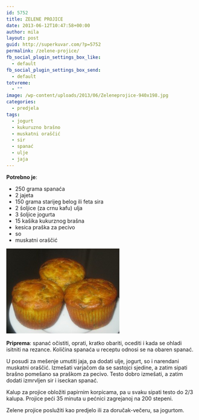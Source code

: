 ```yaml
---
id: 5752
title: ZELENE PROJICE
date: 2013-06-12T10:47:58+00:00
author: mila
layout: post
guid: http://superkuvar.com/?p=5752
permalink: /zelene-projice/
fb_social_plugin_settings_box_like:
  - default
fb_social_plugin_settings_box_send:
  - default
totvreme:
  - ""
image: /wp-content/uploads/2013/06/Zeleneprojice-940x198.jpg
categories:
  - predjela
tags:
  - jogurt
  - kukuruzno brašno
  - muskatni oraščić
  - sir
  - spanać
  - ulje
  - jaja
---
```

**Potrebno je**:

  * 250 grama spanaća
  * 2 jajeta
  * 150 grama starijeg belog ili feta sira
  * 2 šoljice (za crnu kafu) ulja
  * 3 šoljice jogurta
  * 15 kašika kukurznog brašna
  * kesica praška za pecivo
  * so
  * muskatni oraščić

<img class="alignnone size-medium wp-image-5754" src="/wp-content/uploads/2013/06/Zeleneprojice-300x225.jpg" alt="Zeleneprojice" width="300" height="225" /> 

**Priprema**: spanać očistiti, oprati, kratko obariti, ocediti i kada se ohladi isitniti na rezance. Količina spanaća u receptu odnosi se na obaren spanać.

U posudi za mešenje umutiti jaja, pa dodati ulje, jogurt, so i narendani muskatni oraščić. Izmešati varjačom da se sastojci sjedine, a zatim sipati brašno pomešano sa praškom za pecivo. Testo dobro izmešati, a zatim dodati izmrvljen sir i iseckan spanać.

Kalup za projice obložiti papirnim korpicama, pa u svaku sipati testo do 2/3 kalupa. Projice peći 35 minuta u pećnici zagrejanoj na 200 stepeni.

Zelene projice poslužiti kao predjelo ili za doručak-večeru, sa jogurtom.